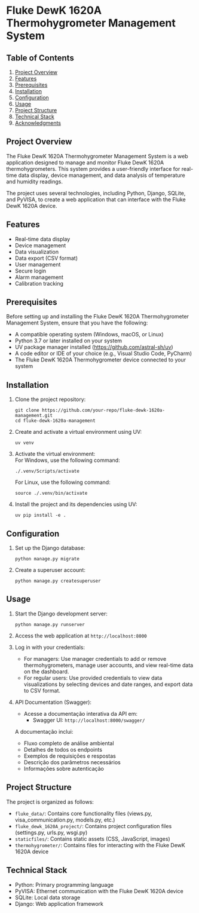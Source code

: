 # Fluke DewK 1620A Thermohygrometer Management System

## Table of Contents
1. [Project Overview](#project-overview)
2. [Features](#features)
3. [Prerequisites](#prerequisites)
4. [Installation](#installation)
5. [Configuration](#configuration)
6. [Usage](#usage)
7. [Project Structure](#project-structure)
8. [Technical Stack](#technical-stack)
9. [Acknowledgments](#acknowledgments)

## Project Overview

The Fluke DewK 1620A Thermohygrometer Management System is a web application designed to manage and monitor Fluke DewK 1620A thermohygrometers. This system provides a user-friendly interface for real-time data display, device management, and data analysis of temperature and humidity readings.

The project uses several technologies, including Python, Django, SQLite, and PyVISA, to create a web application that can interface with the Fluke DewK 1620A device.

## Features

- Real-time data display
- Device management
- Data visualization
- Data export (CSV format)
- User management
- Secure login
- Alarm management
- Calibration tracking

## Prerequisites

Before setting up and installing the Fluke DewK 1620A Thermohygrometer Management System, ensure that you have the following:

- A compatible operating system (Windows, macOS, or Linux)
- Python 3.7 or later installed on your system
- UV package manager installed (https://github.com/astral-sh/uv)
- A code editor or IDE of your choice (e.g., Visual Studio Code, PyCharm)
- The Fluke DewK 1620A Thermohygrometer device connected to your system

## Installation

1. Clone the project repository:
   ```
   git clone https://github.com/your-repo/fluke-dewk-1620a-management.git
   cd fluke-dewk-1620a-management
   ```

2. Create and activate a virtual environment using UV:
   ```
   uv venv
   ```

3. Activate the virtual environment:   
   For Windows, use the following command:
   ```
   ./.venv/Scripts/activate
   ```
   
   For Linux, use the following command:
   ```
   source ./.venv/bin/activate
   ```

4. Install the project and its dependencies using UV:
   ```
   uv pip install -e .
   ```

## Configuration

1. Set up the Django database:
   ```
   python manage.py migrate
   ```

2. Create a superuser account:
   ```
   python manage.py createsuperuser
   ```

## Usage

1. Start the Django development server:
   ```
   python manage.py runserver
   ```

2. Access the web application at `http://localhost:8000`

3. Log in with your credentials:
   - For managers: Use manager credentials to add or remove thermohygrometers, manage user accounts, and view real-time data on the dashboard.
   - For regular users: Use provided credentials to view data visualizations by selecting devices and date ranges, and export data to CSV format.

4. API Documentation (Swagger):
   - Acesse a documentação interativa da API em:
     - Swagger UI: `http://localhost:8000/swagger/`
   
   A documentação inclui:
   - Fluxo completo de análise ambiental
   - Detalhes de todos os endpoints
   - Exemplos de requisições e respostas
   - Descrição dos parâmetros necessários
   - Informações sobre autenticação

## Project Structure

The project is organized as follows:

- `fluke_data/`: Contains core functionality files (views.py, visa_communication.py, models.py, etc.)
- `fluke_dewk_1620A_project/`: Contains project configuration files (settings.py, urls.py, wsgi.py)
- `staticfiles/`: Contains static assets (CSS, JavaScript, images)
- `thermohygrometer/`: Contains files for interacting with the Fluke DewK 1620A device

## Technical Stack

- Python: Primary programming language
- PyVISA: Ethernet communication with the Fluke DewK 1620A device
- SQLite: Local data storage
- Django: Web application framework